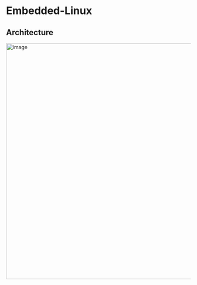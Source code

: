 # Embedded-Linux

## Architecture
<img width="645" alt="image" src="https://github.com/chris911024/Embedded-Linux/assets/67829896/87a9424e-5bd5-4f12-b31b-44c20de5438d">

